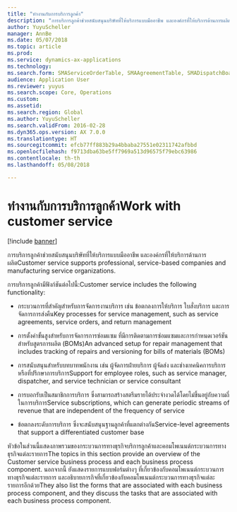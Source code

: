 ```yaml
---
title: "ทำงานกับการบริการลูกค้า"
description: "การบริการลูกค้าช่วยสนับสนุนบริษัทที่ให้บริการแบบมืออาชีพ และองค์กรที่ให้บริการด้านการผลิต"
author: YuyuScheller
manager: AnnBe
ms.date: 05/07/2018
ms.topic: article
ms.prod: 
ms.service: dynamics-ax-applications
ms.technology: 
ms.search.form: SMAServiceOrderTable, SMAAgreementTable, SMADispatchBoard
audience: Application User
ms.reviewer: yuyus
ms.search.scope: Core, Operations
ms.custom: 
ms.assetid: 
ms.search.region: Global
ms.author: YuyuScheller
ms.search.validFrom: 2016-02-28
ms.dyn365.ops.version: AX 7.0.0
ms.translationtype: HT
ms.sourcegitcommit: efcb77ff883b29a4bbaba27551e02311742afbbd
ms.openlocfilehash: f9713dba63be5ff7969a513d96575f79ebc63986
ms.contentlocale: th-th
ms.lasthandoff: 05/08/2018

---
```



# <a name="work-with-customer-service"></a><span data-ttu-id="96e6a-103">ทำงานกับการบริการลูกค้า</span><span class="sxs-lookup"><span data-stu-id="96e6a-103">Work with customer service</span></span> 

[!include [banner](../includes/banner.md)]


<span data-ttu-id="96e6a-104">การบริการลูกค้าช่วยสนับสนุนบริษัทที่ให้บริการแบบมืออาชีพ และองค์กรที่ให้บริการด้านการผลิต</span><span class="sxs-lookup"><span data-stu-id="96e6a-104">Customer service supports professional, service-based companies and manufacturing service organizations.</span></span>

<span data-ttu-id="96e6a-105">การบริการลูกค้ามีฟังก์ชันต่อไปนี้:</span><span class="sxs-lookup"><span data-stu-id="96e6a-105">Customer service includes the following functionality:</span></span>

  - <span data-ttu-id="96e6a-106">กระบวนการที่สำคัญสำหรับการจัดการงานบริการ เช่น ข้อตกลงการให้บริการ ใบสั่งบริการ และการจัดการการส่งคืน</span><span class="sxs-lookup"><span data-stu-id="96e6a-106">Key processes for service management, such as service agreements, service orders, and return management</span></span>

  - <span data-ttu-id="96e6a-107">การตั้งค่าขั้นสูงสำหรับการจัดการการซ่อมแซม ที่มีการติดตามการซ่อมแซมและการกำหนดเวอร์ชันสำหรับสูตรการผลิต (BOMs)</span><span class="sxs-lookup"><span data-stu-id="96e6a-107">An advanced setup for repair management that includes tracking of repairs and versioning for bills of materials (BOMs)</span></span>

  - <span data-ttu-id="96e6a-108">การสนับสนุนสำหรับบทบาทพนักงาน เช่น ผู้จัดการฝ่ายบริการ ผู้จัดส่ง และช่างเทคนิคการบริการ หรือที่ปรึกษาการบริการ</span><span class="sxs-lookup"><span data-stu-id="96e6a-108">Support for employee roles, such as service manager, dispatcher, and service technician or service consultant</span></span>

  - <span data-ttu-id="96e6a-109">การบอกรับเป็นสมาชิกการบริการ ซึ่งสามารถสร้างสตรีมรายได้ประจำงวดได้โดยไม่ขึ้นอยู่กับความถี่ในการบริการ</span><span class="sxs-lookup"><span data-stu-id="96e6a-109">Service subscriptions, which can generate periodic streams of revenue that are independent of the frequency of service</span></span>

  - <span data-ttu-id="96e6a-110">ข้อตกลงระดับการบริการ ซึ่งจะสนับสนุนฐานลูกค้าที่แตกต่างกัน</span><span class="sxs-lookup"><span data-stu-id="96e6a-110">Service-level agreements that support a differentiated customer base</span></span>

<span data-ttu-id="96e6a-111">หัวข้อในส่วนนี้แสดงภาพรวมของกระบวนการทางธุรกิจบริการลูกค้าและคอมโพเนนต์กระบวนการทางธุรกิจแต่ละรายการ</span><span class="sxs-lookup"><span data-stu-id="96e6a-111">The topics in this section provide an overview of the Customer service business process and each business process component.</span></span> <span data-ttu-id="96e6a-112">นอกจากนี้ ยังแสดงรายการแบบฟอร์มต่างๆ ที่เกี่ยวข้องกับคอมโพเนนต์กระบวนการทางธุรกิจแต่ละรายการ และอธิบายภารกิจที่เกี่ยวข้องกับคอมโพเนนต์กระบวนการทางธุรกิจแต่ละรายการอีกด้วย</span><span class="sxs-lookup"><span data-stu-id="96e6a-112">They also list the forms that are associated with each business process component, and they discuss the tasks that are associated with each business process component.</span></span>





